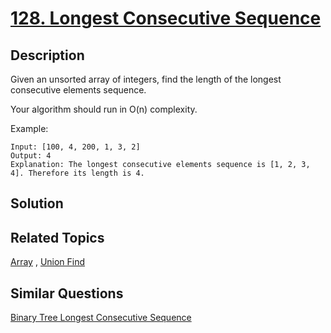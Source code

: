 # [128. Longest Consecutive Sequence](https://leetcode.com/problems/longest-consecutive-sequence)

## Description

Given an unsorted array of integers, find the length of the longest consecutive elements sequence.

Your algorithm should run in O(n) complexity.

Example:

```
Input: [100, 4, 200, 1, 3, 2]
Output: 4
Explanation: The longest consecutive elements sequence is [1, 2, 3, 4]. Therefore its length is 4.
```

## Solution



## Related Topics

[Array](https://leetcode.com/tag/array/) , [Union Find](https://leetcode.com/tag/union-find/) 

## Similar Questions

[Binary Tree Longest Consecutive Sequence](https://leetcode.com/problems/binary-tree-longest-consecutive-sequence/)
